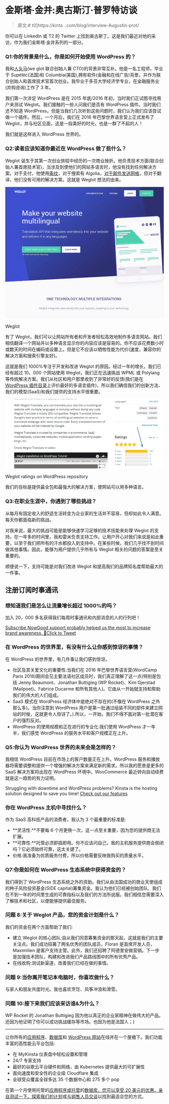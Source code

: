 # 金斯塔·金并:奥古斯汀·普罗特访谈

> 原文:# t0]https://kinta . com/blog/interview-Augustin-prot/

你可以在 LinkedIn 或 T2 的 Twitter 上找到奥古斯丁。这是我们最近对他的采访，作为我们金斯塔·金并系列的一部分。

### Q1:你的背景是什么，你是如何开始使用 WordPress 的？

我和[人头马](https://twitter.com/RemyBerda)(we glot 联合创始人兼 CTO)的背景非常互补。他是一名工程师，毕业于 Supéléc(法国)和 Columbia(美国),拥有软件(金融和在线广告)背景，并作为联合创始人和首席技术官首次创业。我毕业于多芬大学经济学专业，在金融服务业(并购咨询)工作了 3 年。

我们第一次涉足 WordPress 是在 2015 年底/2016 年初，当时我们正试图寻找用户来测试 Weglot。我们接触的一些人问我们是否有 WordPress 插件。当时我们还不知道 WordPress。但是当我们几次听到这些问题时，我们认为我们应该尝试做一个插件。然后，一个月后，我们在 2016 年巴黎世界语言营上正式发布了 Weglot，并与社区见面，这是一段美好的时光，也是一群了不起的人！

我们就是这样进入 WordPress 世界的。

### Q2:读者应该知道你最近在 WordPress 做了些什么？

Weglot 诞生于其第一次创业旅程中经历的一次商业挫折。他负责技术方面(联合创始人兼首席技术官)，当涉及到使他们的网站多语言时，他没有找到任何解决方案。对于支付，他使用[条纹](https://kinsta.com/blog/stripe-for-wordpress/)，对于搜索有 Algolia，[对于邮件发送网格](https://kinsta.com/knowledgebase/sendgrid-wordpress/)，但对于翻译，他们没有可用的解决方案。这就是 Weglot 想法的由来。

[![Weglot](img/ecc04d3b9f2ab7873526f81d26ad3a02.png)](https://weglot.com/)

Weglot



有了 Weglot，我们可以让网站所有者和开发者轻松高效地制作多语言网站。我们相信翻译一个网站并以多种语言显示你的内容应该是容易的。你不应该花费数小时或数天的时间在编码或设置上。但是它不应该以牺牲性能为代价(速度，兼容你的解决方案和搜索引擎友好)。

这就是我们 1000%专注于开发和改进 Weglot 的原因。经过一年的增长，我们已经有超过 10，000 个网站使用 Weglot，我们正在迅速挑战 WPML 或 Polylang 等传统解决方案。我们从社区和用户那里收到了非常好的反馈(我们是在 [WordPress 插件目录](https://wordpress.org/plugins/weglot/)上评价最好的多语言插件)，所以我们确信我们的创新方法、我们的模型(SaaS)和我们提供的支持水平很重要。









[![Weglot ratings on WordPress repository](img/b68e5b26b3849f23d46b19b2529e093a.png)](https://wordpress.org/plugins/weglot/)

Weglot ratings on WordPress repository



我们的目标是提供最全包和最强大的解决方案，使网站可以用多种语言。

### Q3:在职业生涯中，你遇到了哪些挑战？

从每月有固定收入的舒适生活转变为企业家的生活并不容易，但却如此令人满意。每天你都面临新的挑战。

对我来说，最大的挑战可能是能够快速学习足够的技术技能来处理 Weglot 的支持。在一年多的时间里，我和雷米负责支持工作。让用户开心对我们来说是如此重要，以至于我们把所有的汗水都投入到支持中。在某些时候，我们几乎找不到时间做其他事情。因此，能够为用户提供几乎所有与 Weglot 相关的问题的答案是至关重要的。

顺便说一下，支持可能是对我们改进 Weglot 和提高我们的品牌知名度帮助最大的一件事。

 ## 注册订阅时事通讯



### 想知道我们是怎么让流量增长超过 1000%的吗？

加入 20，000 多名获得我们每周时事通讯和内部消息的人的行列吧！

[Subscribe Now](#newsletter)[Good support probably helped us the most to increase brand awareness. 🙌Click to Tweet](https://twitter.com/intent/tweet?url=https%3A%2F%2Fbit.ly%2F2ZA7O05&via=kinsta&text=Good+support+probably+helped+us+the+most+to+increase+brand+awareness.+%F0%9F%99%8C&hashtags=customerservice%2CWordPress)

### 在 WordPress 的世界里，有没有什么让你感到惊讶的事情？

在 WordPress 的世界里，有几件事让我们感到惊讶。

*   社区及其关爱文化的重要性:当我们在 2016 年巴黎世界语言营(WordCamp Paris 2016)期间会见主要法语社区成员时，我们真正理解了这一点(特别是包括 Jenny Beaumont、Jonathan Buttigieg (WP Rocket)、Kim Gjerstad (Mailpoet)、Fabrice Ducarme 和所有其他人)。它由从一开始就支持和帮助我们的伟大的人们组成。
*   SaaS 模式在 WordPress 经济体中是绝对不存在的(不像在 WordPress 之外那么多)。当你注意到 WordPress 用户是第一批通过组装不同的部件来建立网站的时候，这就更令人惊讶了。).所以，一开始，我们不得不面对第一批潜在客户的强烈反对。
*   WordPress 的使用规模和正在进行的专业化:我们使用 WordPress 才一年半，我们感觉 WordPress 的服务水平和客户规模正在上升。

### Q5:你认为 WordPress 世界的未来会是怎样的？

我相信 WordPress 目前在市场上的客户数量正在上升。WordPress 服务和播放器将需要调整和提供一个增强的解决方案来满足新的需求。所以我的愿景是更多的 SaaS 解决方案将出现在 WordPress 环境中。WooCommerce 最近转向自动续费就是这一趋势的有力证明。

Struggling with downtime and WordPress problems? Kinsta is the hosting solution designed to save you time! [Check out our features](https://kinsta.com/features/)

### 你在 WordPress 主机中寻找什么？

作为 SaaS 高科技产品的消费者，我认为 3 个最重要的标准是:

*   **灵活性:**不要每 6 个月更换一次，这一点至关重要，因为您的提供商无法扩展。
*   **可靠性:**托管必须即插即用。你不应该问自己，我的主机服务提供商会倒闭吗？它必须始终可靠，这太关键了。
*   价格:我准备为优质服务付费，所以价格需要反映我购买的质量水平。

### Q7:你是如何在 WordPress 生态系统中获得资金的？

我们得到了 WordPress 生态系统之外的资助。我们从由法国成功的商业天使组成的种子风险投资基金(SIDE capital)筹集资金。我认为他们已经被创始团队、我们在不到一年的时间里生成的可靠指标以及我们的方法所说服。我们相信您需要深入了解技术和社区，以便能够提供最佳服务。

### 问题 8:关于 Weglot 产品，您的资金计划是什么？

我们的资金在两个方面帮助了我们:

*   建立 Weglot 的核心团队:自从我们同意筹集资金的那天起，这就是我们的主要关注点。我们成功招募了两名优秀的团队成员，Floran 是首席开发人员，Maximilien 是客户支持主管。此外，我们还招聘了阿德里安做营销。下一步是加强技术团队，构建和改进我们产品路线图中的所有优秀产品。
*   在线收购:测试新渠道，改善我们已经在做的事情。

### 问题 9:当你离开笔记本电脑时，你喜欢做什么？

与家人和朋友共度时光。我也喜欢烹饪、风筝冲浪和滑雪。

### 问题 10:接下来我们应该采访谁&为什么？

WP Rocket 的 Jonathan Buttigieg 因为他以真正的企业家精神在做伟大的产品。还因为他证明了你可以成功挑战缓存等市场。也因为他是法国人；)

* * *

让你所有的[应用程序](https://kinsta.com/application-hosting/)、[数据库](https://kinsta.com/database-hosting/)和 [WordPress 网站](https://kinsta.com/wordpress-hosting/)在线并在一个屋檐下。我们功能丰富的高性能云平台包括:

*   在 MyKinsta 仪表盘中轻松设置和管理
*   24/7 专家支持
*   最好的谷歌云平台硬件和网络，由 Kubernetes 提供最大的可扩展性
*   面向速度和安全性的企业级 Cloudflare 集成
*   全球受众覆盖全球多达 35 个数据中心和 275 多个 pop

在第一个月使用托管的[应用程序或托管](https://kinsta.com/application-hosting/)的[数据库，您可以享受 20 美元的优惠，亲自测试一下。探索我们的](https://kinsta.com/database-hosting/)[计划](https://kinsta.com/plans/)或[与销售人员交谈](https://kinsta.com/contact-us/)以找到最适合您的方式。